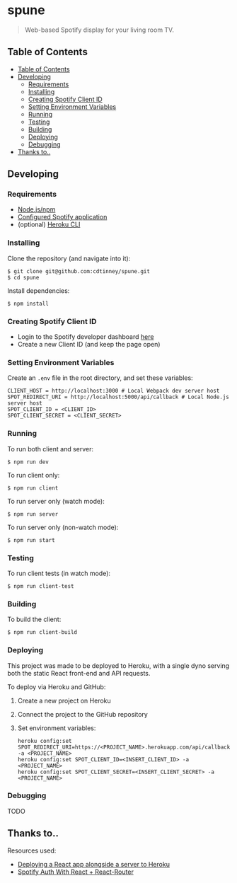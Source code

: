 # spune
> Web-based Spotify display for your living room TV.

## Table of Contents

- [Table of Contents](#table-of-contents)
- [Developing](#developing)
  - [Requirements](#requirements)
  - [Installing](#installing)
  - [Creating Spotify Client ID](#creating-spotify-client-id)
  - [Setting Environment Variables](#setting-environment-variables)
  - [Running](#running)
  - [Testing](#testing)
  - [Building](#building)
  - [Deploying](#deploying)
  - [Debugging](#debugging)
- [Thanks to..](#thanks-to)

## Developing

### Requirements

* [Node.js/npm](https://nodejs.org/en/)
* [Configured Spotify application](https://developer.spotify.com/dashboard/login)
* (optional) [Heroku CLI](https://devcenter.heroku.com/articles/heroku-cli)

### Installing

Clone the repository (and navigate into it):

```
$ git clone git@github.com:cdtinney/spune.git
$ cd spune
```

Install dependencies:

```
$ npm install
```

### Creating Spotify Client ID

* Login to the Spotify developer dashboard [here](https://developer.spotify.com/dashboard/applications)
* Create a new Client ID (and keep the page open)

### Setting Environment Variables

Create an `.env` file in the root directory, and set these variables:

```
CLIENT_HOST = http://localhost:3000 # Local Webpack dev server host
SPOT_REDIRECT_URI = http://localhost:5000/api/callback # Local Node.js server host
SPOT_CLIENT_ID = <CLIENT_ID>
SPOT_CLIENT_SECRET = <CLIENT_SECRET>
```

### Running

To run both client and server:

```
$ npm run dev
```

To run client only:

```
$ npm run client
```

To run server only (watch mode):

```
$ npm run server
```

To run server only (non-watch mode):

```
$ npm run start
```

### Testing

To run client tests (in watch mode):

```
$ npm run client-test
```

### Building

To build the client:

```
$ npm run client-build
```

### Deploying

This project was made to be deployed to Heroku, with a single dyno serving both the static React front-end and API requests.

To deploy via Heroku and GitHub:

1. Create a new project on Heroku
2. Connect the project to the GitHub repository
3. Set environment variables:

    ```
    heroku config:set SPOT_REDIRECT_URI=https://<PROJECT_NAME>.herokuapp.com/api/callback -a <PROJECT_NAME>
    heroku config:set SPOT_CLIENT_ID=<INSERT_CLIENT_ID> -a <PROJECT_NAME>
    heroku config:set SPOT_CLIENT_SECRET=<INSERT_CLIENT_SECRET> -a <PROJECT_NAME>
    ```

### Debugging

TODO

## Thanks to..

Resources used:

* [Deploying a React app alongside a server to Heroku](https://www.fullstackreact.com/articles/deploying-a-react-app-with-a-server/)
* [Spotify Auth With React + React-Router](https://github.com/kauffecup/spotify-react-router-auth)
